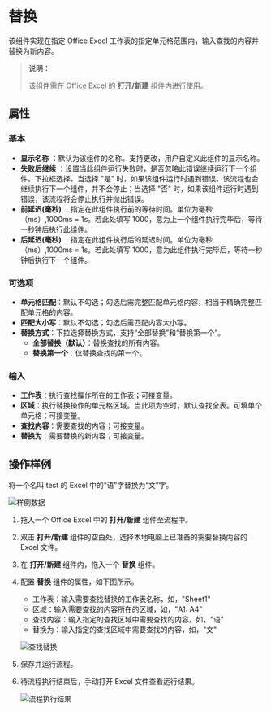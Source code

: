 # 替换

该组件实现在指定 Office Excel 工作表的指定单元格范围内，输入查找的内容并替换为新内容。

> **说明：**
>
> 该组件需在 Office Excel 的 **打开/新建** 组件内进行使用。

## 属性

### 基本

- **显示名称** ：默认为该组件的名称。支持更改，用户自定义此组件的显示名称。
- **失败后继续** ：设置当此组件运行失败时，是否忽略此错误继续运行下一个组件。下拉框选择，当选择 "是" 时，如果该组件运行时遇到错误，该流程也会继续执行下一个组件，并不会停止；当选择 "否" 时，如果该组件运行时遇到错误，该流程将会停止执行并抛出错误。
- **前延迟(毫秒)** ：指定在此组件执行前的等待时间。单位为毫秒（ms）,1000ms = 1s。若此处填写 1000，意为上一个组件执行完毕后，等待一秒钟后执行此组件。
- **后延迟(毫秒)** ：指定在此组件执行后的延迟时间。单位为毫秒（ms）,1000ms = 1s。若此处填写 1000，意为此组件执行完毕后，等待一秒钟后执行下一个组件。

### 可选项

- **单元格匹配**：默认不勾选；勾选后需完整匹配单元格内容，相当于精确完整匹配单元格的内容。
- **匹配大小写**：默认不勾选；勾选后需匹配内容大小写。
- **替换方式**：下拉选择替换方式，支持“全部替换”和“替换第一个”。
  - **全部替换（默认）**：替换查找的所有内容。
  - **替换第一个**：仅替换查找的第一个。

### 输入

- **工作表**：执行查找操作所在的工作表；可接变量。
- **区域**：执行替换操作的单元格区域。当此项为空时，默认查找全表。可填单个单元格；可接变量。
- **查找内容**：需要查找的内容；可接变量。
- **替换为**：需要替换的新内容；可接变量。

## 操作样例

将一个名叫 test 的 Excel 中的“语”字替换为“文”字。

  ![样例数据](https://docimages.blob.core.chinacloudapi.cn/images/Activities/officeexcelreplacedata20210224.png)

1. 拖入一个 Office Excel 中的 **打开/新建** 组件至流程中。
2. 双击 **打开/新建** 组件的空白处，选择本地电脑上已准备的需要替换内容的 Excel 文件。
3. 在 **打开/新建** 组件内，拖入一个 **替换** 组件。
4. 配置 **替换** 组件的属性，如下图所示。

    - 工作表：输入需要查找替换的工作表名称，如，"Sheet1"
    - 区域：输入需要查找的内容所在的区域，如，"A1: A4"
    - 查找内容：输入指定的查找区域中需要查找的内容，如，"语"
    - 替换为：输入指定的查找区域中需要查找的内容，如，"文"

    ![查找替换](https://docimages.blob.core.chinacloudapi.cn/images/Activities/officeexcelreplace20210224.png)

5. 保存并运行流程。
6. 待流程执行结束后，手动打开 Excel 文件查看运行结果。

    ![流程执行结果](https://docimages.blob.core.chinacloudapi.cn/images/Activities/officeexcelreplaceresultdata20210224.png)
